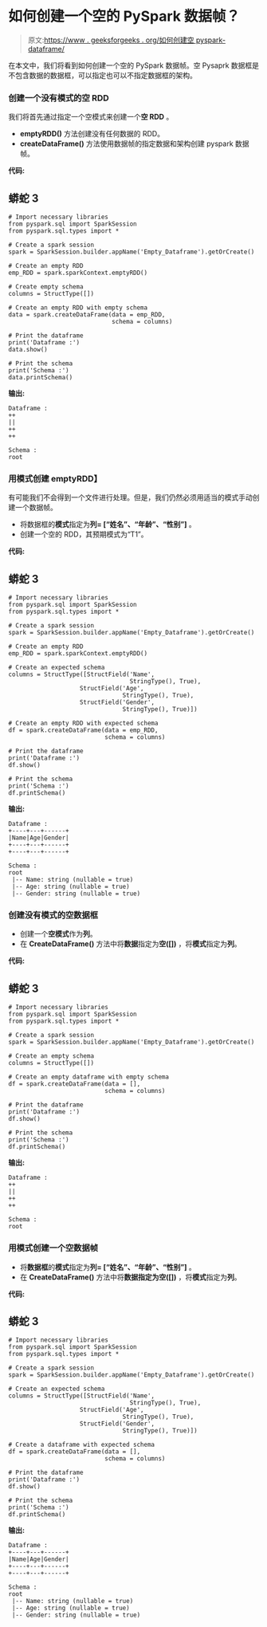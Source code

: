 # 如何创建一个空的 PySpark 数据帧？

> 原文:[https://www . geeksforgeeks . org/如何创建空 pyspark-dataframe/](https://www.geeksforgeeks.org/how-to-create-an-empty-pyspark-dataframe/)

在本文中，我们将看到如何创建一个空的 PySpark 数据帧。空 Pysaprk 数据框是不包含数据的数据框，可以指定也可以不指定数据框的架构。

### **创建一个没有模式的空 RDD**

我们将首先通过指定一个空模式来创建一个**空 RDD** 。

*   **emptyRDD()** 方法创建没有任何数据的 RDD。
*   **createDataFrame()** 方法使用数据帧的指定数据和架构创建 pyspark 数据帧。

**代码:**

## 蟒蛇 3

```
# Import necessary libraries
from pyspark.sql import SparkSession
from pyspark.sql.types import *

# Create a spark session
spark = SparkSession.builder.appName('Empty_Dataframe').getOrCreate()

# Create an empty RDD
emp_RDD = spark.sparkContext.emptyRDD()

# Create empty schema
columns = StructType([])

# Create an empty RDD with empty schema
data = spark.createDataFrame(data = emp_RDD,
                             schema = columns)

# Print the dataframe
print('Dataframe :')
data.show()

# Print the schema
print('Schema :')
data.printSchema()
```

**输出:**

```
Dataframe :
++
||
++
++

Schema :
root
```

### **用模式创建 emptyRDD】**

有可能我们不会得到一个文件进行处理。但是，我们仍然必须用适当的模式手动创建一个数据帧。

*   将数据框的**模式**指定为**列= [“姓名”、“年龄”、“性别”]** 。
*   创建一个空的 RDD，其预期模式为“T1”。

**代码:**

## 蟒蛇 3

```
# Import necessary libraries
from pyspark.sql import SparkSession
from pyspark.sql.types import *

# Create a spark session
spark = SparkSession.builder.appName('Empty_Dataframe').getOrCreate()

# Create an empty RDD
emp_RDD = spark.sparkContext.emptyRDD()

# Create an expected schema
columns = StructType([StructField('Name',
                                  StringType(), True),
                    StructField('Age',
                                StringType(), True),
                    StructField('Gender',
                                StringType(), True)])

# Create an empty RDD with expected schema
df = spark.createDataFrame(data = emp_RDD,
                           schema = columns)

# Print the dataframe
print('Dataframe :')
df.show()

# Print the schema
print('Schema :')
df.printSchema()
```

**输出:**

```
Dataframe :
+----+---+------+
|Name|Age|Gender|
+----+---+------+
+----+---+------+

Schema :
root
 |-- Name: string (nullable = true)
 |-- Age: string (nullable = true)
 |-- Gender: string (nullable = true)
```

### **创建没有模式的空数据框**

*   创建一个**空模式**作为**列**。
*   在 **CreateDataFrame()** 方法中将**数据**指定为**空([])** ，将**模式**指定为**列**。

**代码:**

## 蟒蛇 3

```
# Import necessary libraries
from pyspark.sql import SparkSession
from pyspark.sql.types import *

# Create a spark session
spark = SparkSession.builder.appName('Empty_Dataframe').getOrCreate()

# Create an empty schema
columns = StructType([])

# Create an empty dataframe with empty schema
df = spark.createDataFrame(data = [],
                           schema = columns)

# Print the dataframe
print('Dataframe :')
df.show()

# Print the schema
print('Schema :')
df.printSchema()
```

**输出:**

```
Dataframe :
++
||
++
++

Schema :
root
```

### **用模式**创建一个空数据帧

*   将**数据框**的**模式**指定为**列= [“姓名”、“年龄”、“性别”]** 。
*   在 **CreateDataFrame()** 方法中将**数据指定为空([])** ，将**模式**指定为**列**。

**代码:**

## 蟒蛇 3

```
# Import necessary libraries
from pyspark.sql import SparkSession
from pyspark.sql.types import *

# Create a spark session
spark = SparkSession.builder.appName('Empty_Dataframe').getOrCreate()

# Create an expected schema
columns = StructType([StructField('Name',
                                  StringType(), True),
                    StructField('Age',
                                StringType(), True),
                    StructField('Gender',
                                StringType(), True)])

# Create a dataframe with expected schema
df = spark.createDataFrame(data = [],
                           schema = columns)

# Print the dataframe
print('Dataframe :')
df.show()

# Print the schema
print('Schema :')
df.printSchema()
```

**输出:**

```
Dataframe :
+----+---+------+
|Name|Age|Gender|
+----+---+------+
+----+---+------+

Schema :
root
 |-- Name: string (nullable = true)
 |-- Age: string (nullable = true)
 |-- Gender: string (nullable = true)
```